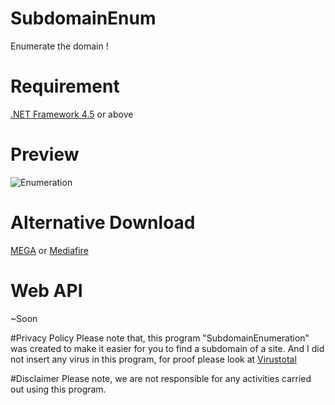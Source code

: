 # SubdomainEnum
Enumerate the domain !

# Requirement
[.NET Framework 4.5](https://www.microsoft.com/en-us/download/details.aspx?id=30653) or above

# Preview
![Enumeration](https://image.prntscr.com/image/as_yrAx_TuCLtkyWK_4ebQ.png)

# Alternative Download
[MEGA](https://mega.nz/#!7M9G3IzJ!EyLemZh_qSV6wvM7Ox9eoxJf59K9rfH5QUM1Wy5I06s) or [Mediafire](https://www.mediafire.com/file/oczmvxmf4oxi915/SubdomainEnum.exe/file)

# Web API
~Soon

#Privacy Policy
Please note that, this program "SubdomainEnumeration" was created to make it easier for you to find a subdomain of a site. And I did not insert any virus in this program, for proof please look at [Virustotal](https://www.virustotal.com/#/file/41e5cf0b0c044fa48cdae4cb002b81b3bf6553a8274edf1dc1bf11c412efa0f9/detection)

#Disclaimer
Please note, we are not responsible for any activities carried out using this program.
